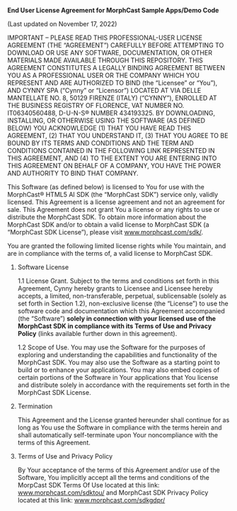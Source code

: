 **End User License Agreement for MorphCast Sample Apps/Demo Code**

(Last updated on November 17, 2022)

IMPORTANT – PLEASE READ THIS PROFESSIONAL-USER LICENSE AGREEMENT (THE “AGREEMENT”) CAREFULLY BEFORE ATTEMPTING TO DOWNLOAD OR USE ANY SOFTWARE, DOCUMENTATION, OR OTHER MATERIALS MADE AVAILABLE THROUGH THIS REPOSITORY. THIS AGREEMENT CONSTITUTES A LEGALLY BINDING AGREEMENT BETWEEN YOU AS A PROFESSIONAL USER OR THE COMPANY WHICH YOU REPRESENT AND ARE AUTHORIZED TO BIND (the “Licensee” or “You”), AND CYNNY SPA (“Cynny” or “Licensor”) LOCATED AT VIA DELLE MANTELLATE NO. 8, 50129 FIRENZE (ITALY) (“CYNNY”), ENROLLED AT THE BUSINESS REGISTRY OF FLORENCE, VAT NUMBER NO. IT06340560488, D-U-N-S® NUMBER 434193325. BY DOWNLOADING, INSTALLING, OR OTHERWISE USING THE SOFTWARE (AS DEFINED BELOW) YOU ACKNOWLEDGE (1) THAT YOU HAVE READ THIS AGREEMENT, (2) THAT YOU UNDERSTAND IT, (3) THAT YOU AGREE TO BE BOUND BY ITS TERMS AND CONDITIONS AND THE TERM AND CONDITIONS CONTAINED IN THE FOLLOWING LINK REPRESENTED IN THIS AGREEMENT, AND (4) TO THE EXTENT YOU ARE ENTERING INTO THIS AGREEMENT ON BEHALF OF A COMPANY, YOU HAVE THE POWER AND AUTHORITY TO BIND THAT COMPANY.

This Software (as defined below) is licensed to You for use with the MorphCast® HTML5 AI SDK (the “MorphCast SDK”) service only, validly licensed. This Agreement is a license agreement and not an agreement for sale. This Agreement does not grant You a license or any rights to use or distribute the MorphCast SDK. To obtain more information about the MorphCast SDK and/or to obtain a valid license to MorphCast SDK (a “MorphCast SDK License”), please visit www.morphcast.com/sdk/.

You are granted the following limited license rights while You maintain, and are in compliance with the terms of, a valid license to MorphCast SDK.

1. Software License

    1.1 License Grant. Subject to the terms and conditions set forth in this Agreement, Cynny hereby grants to Licensee and Licensee hereby accepts, a limited, non-transferable, perpetual, sublicensable (solely as set forth in Section 1.2), non-exclusive license (the “License”) to use the software code and documentation which this Agreement accompanied (the “Software”) **solely in connection with your licensed use of the MorphCast SDK in compliance with its Terms of Use and Privacy Policy** (links available further down in this agreement).

    1.2 Scope of Use. You may use the Software for the purposes of exploring and understanding the capabilities and functionality of the MorphCast SDK. You may also use the Software as a starting point to build or to enhance your applications. You may also embed copies of certain portions of the Software in Your applications that You license and distribute solely in accordance with the requirements set forth in the MorphCast SDK License.

2. Termination

    This Agreement and the License granted hereunder shall continue for as long as You use the Software in compliance with the terms herein and shall automatically self-terminate upon Your noncompliance with the terms of this Agreement.

3. Terms of Use and Privacy Policy

    By Your acceptance of the terms of this Agreement and/or use of the Software, You implicitly accept all the terms and conditions of the MorpCast SDK Terms Of Use located at this link: www.morphcast.com/sdktou/ and MorphCast SDK Privacy Policy located at this link: www.morphcast.com/sdkgdpr/